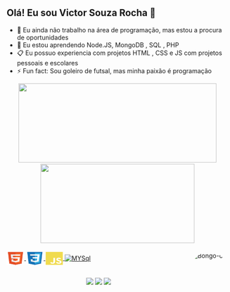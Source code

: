 ## Olá! Eu sou Victor Souza Rocha 👋



- 🔭 Eu ainda não trabalho na área de programação, mas estou a procura de oportunidades
- 🌱 Eu estou aprendendo Node.JS, MongoDB , SQL , PHP 
- 📋 Eu possuo experiencia com projetos HTML , CSS e JS com projetos pessoais e escolares
- ⚡ Fun fact: Sou goleiro de futsal, mas minha paixão é programação

<div align="center">
  <a href="https://github.com/VictorRocha-dev">
  <img height="180em"  width="450em" src="https://github-readme-stats.vercel.app/api?username=VictorRocha-dev&show_icons=true&theme=dracula&include_all_commits=true&count_private=true"/>
  <img height="180em"   width="350em" src="https://github-readme-stats.vercel.app/api/top-langs/?username=VictorRocha-dev&layout=compact&langs_count=7&theme=dracula"/>
</div>

  <div style="display: inline_block"><br>
  <img align="center" alt="HTML" height="30" width="40" src="https://raw.githubusercontent.com/devicons/devicon/master/icons/html5/html5-original.svg">
  <img align="center" alt="CSS" height="30" width="40" src="https://raw.githubusercontent.com/devicons/devicon/master/icons/css3/css3-original.svg">
  <img align="center" alt="Js" height="30" width="40" src="https://raw.githubusercontent.com/devicons/devicon/master/icons/javascript/javascript-plain.svg">
    <img align="center" alt="MYSql" height="40" width="40" src="https://cdn.jsdelivr.net/gh/devicons/devicon/icons/mysql/mysql-original.svg" />
  <img align="right" alt="Bongo-cat" height="150" style="border-radius:50px;" src="https://c.tenor.com/DBqjevyA2o4AAAAd/bongo-cat-codes.gif">
</div>
  
  
##
 <div align="center"> 
  <a href="https://www.instagram.com/vsr_vitao/" target="_blank"><img src="https://img.shields.io/badge/-Instagram-%23E4405F?style=for-the-badge&logo=instagram&logoColor=white" target="_blank"></a>
  <a href = "mailto:vtrcvictorrocha3322@gmail.com"><img src="https://img.shields.io/badge/-Gmail-%23333?style=for-the-badge&logo=gmail&logoColor=white" target="_blank"></a>
  <a href="https://www.linkedin.com/in/victor-rocha-920ab9207/" target="_blank"><img src="https://img.shields.io/badge/-LinkedIn-%230077B5?style=for-the-badge&logo=linkedin&logoColor=white" target="_blank"></a> 
</div>
  
  

